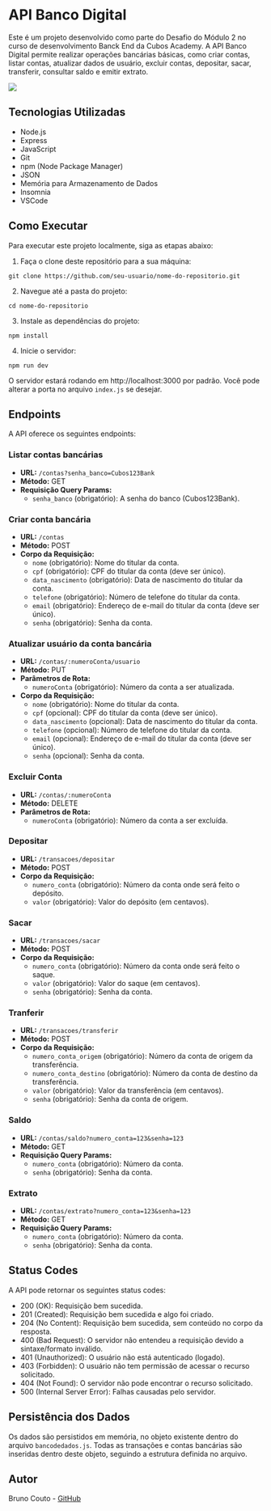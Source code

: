 # API Banco Digital

Este é um projeto desenvolvido como parte do Desafio do Módulo 2 no curso de desenvolvimento Banck End da Cubos Academy. A API Banco Digital permite realizar operações bancárias básicas, como criar contas, listar contas, atualizar dados de usuário, excluir contas, depositar, sacar, transferir, consultar saldo e emitir extrato.

[![](https://mermaid.ink/img/pako:eNqtVTtu3DAQvQrBigvYjcstAiReBwgQuJHdBNsMJDpLRCIFfgA7hg-TA-QCafdi4ZKUSI2ouEmxWs7M4xvO8I30SlvVcbqn3zWMJ_JwOEpCGgvaMvZFnn-3Qu12s49cX38gX4Xx61slLRgWDRItBLzVIuFYWEYUAn20DnrxE_SjcaCFYrOjCr97bnsnEmsyqsADH5UR3mTzCiEaaH00PFHkQYM0T1wLzfISF6ekcb03G-g7xWaTBBufehBW6Ltnq8EqFi2SzAC9_Mq-xtY4y6UV_nwNlyf4BLL17ZmdJHhJp0iIBJ7altWlHaBT6OZI8O3wMYK3vn86db5kdOcxS3HxRQ6Equ2c-LE-qqKJubJyvPv86wLOKatbtsmm9KXeVgK8dwPXailDMipN7s9_LpEdZogbNnimlLNelzqONeZgLm0JqeyamIPWs_YjY3RmthxCyIkljwQalshXhDMpAtU2zoJaDBYahNip0LQg8HIcUtNJB-kmeJwQNBiYojLNSbrLkS7lu0Zvscw6Kt8A7xR18x-qulm_d2JVy5dPUdQau0GxnvxCLa7lxiiW_t-ZvIT6x5QUiIrKiyhWbY7UpFeEt-6yPFu9M2X2uAzuz2JgzD8un016RX0pA4jOf2FfQ-OoPfGBH-neLzvQP470KN88DpxVzYts6f4JesOvqBs7sPwgwH-Zh9k7gvymlLetdvztL6Qotp4?type=png)](https://mermaid.live/edit#pako:eNqtVTtu3DAQvQrBigvYjcstAiReBwgQuJHdBNsMJDpLRCIFfgA7hg-TA-QCafdi4ZKUSI2ouEmxWs7M4xvO8I30SlvVcbqn3zWMJ_JwOEpCGgvaMvZFnn-3Qu12s49cX38gX4Xx61slLRgWDRItBLzVIuFYWEYUAn20DnrxE_SjcaCFYrOjCr97bnsnEmsyqsADH5UR3mTzCiEaaH00PFHkQYM0T1wLzfISF6ekcb03G-g7xWaTBBufehBW6Ltnq8EqFi2SzAC9_Mq-xtY4y6UV_nwNlyf4BLL17ZmdJHhJp0iIBJ7altWlHaBT6OZI8O3wMYK3vn86db5kdOcxS3HxRQ6Equ2c-LE-qqKJubJyvPv86wLOKatbtsmm9KXeVgK8dwPXailDMipN7s9_LpEdZogbNnimlLNelzqONeZgLm0JqeyamIPWs_YjY3RmthxCyIkljwQalshXhDMpAtU2zoJaDBYahNip0LQg8HIcUtNJB-kmeJwQNBiYojLNSbrLkS7lu0Zvscw6Kt8A7xR18x-qulm_d2JVy5dPUdQau0GxnvxCLa7lxiiW_t-ZvIT6x5QUiIrKiyhWbY7UpFeEt-6yPFu9M2X2uAzuz2JgzD8un016RX0pA4jOf2FfQ-OoPfGBH-neLzvQP470KN88DpxVzYts6f4JesOvqBs7sPwgwH-Zh9k7gvymlLetdvztL6Qotp4)

## Tecnologias Utilizadas

- Node.js
- Express
- JavaScript
- Git
- npm (Node Package Manager)
- JSON
- Memória para Armazenamento de Dados
- Insomnia
- VSCode

## Como Executar

Para executar este projeto localmente, siga as etapas abaixo:

1. Faça o clone deste repositório para a sua máquina:

```
git clone https://github.com/seu-usuario/nome-do-repositorio.git
```

2. Navegue até a pasta do projeto:

```
cd nome-do-repositorio
```

3. Instale as dependências do projeto:

```
npm install
```

4. Inicie o servidor:

```
npm run dev
```

O servidor estará rodando em http://localhost:3000 por padrão. Você pode alterar a porta no arquivo `index.js` se desejar.

## Endpoints

A API oferece os seguintes endpoints:

### Listar contas bancárias

- **URL:** `/contas?senha_banco=Cubos123Bank`
- **Método:** GET
- **Requisição Query Params:**
  - `senha_banco` (obrigatório): A senha do banco (Cubos123Bank).

### Criar conta bancária

- **URL:** `/contas`
- **Método:** POST
- **Corpo da Requisição:**
  - `nome` (obrigatório): Nome do titular da conta.
  - `cpf` (obrigatório): CPF do titular da conta (deve ser único).
  - `data_nascimento` (obrigatório): Data de nascimento do titular da conta.
  - `telefone` (obrigatório): Número de telefone do titular da conta.
  - `email` (obrigatório): Endereço de e-mail do titular da conta (deve ser único).
  - `senha` (obrigatório): Senha da conta.

### Atualizar usuário da conta bancária

- **URL:** `/contas/:numeroConta/usuario`
- **Método:** PUT
- **Parâmetros de Rota:**
  - `numeroConta` (obrigatório): Número da conta a ser atualizada.
- **Corpo da Requisição:**
  - `nome` (obrigatório): Nome do titular da conta.
  - `cpf` (opcional): CPF do titular da conta (deve ser único).
  - `data_nascimento` (opcional): Data de nascimento do titular da conta.
  - `telefone` (opcional): Número de telefone do titular da conta.
  - `email` (opcional): Endereço de e-mail do titular da conta (deve ser único).
  - `senha` (opcional): Senha da conta.

### Excluir Conta

- **URL:** `/contas/:numeroConta`
- **Método:** DELETE
- **Parâmetros de Rota:**
  - `numeroConta` (obrigatório): Número da conta a ser excluída.

### Depositar

- **URL:** `/transacoes/depositar`
- **Método:** POST
- **Corpo da Requisição:**
  - `numero_conta` (obrigatório): Número da conta onde será feito o depósito.
  - `valor` (obrigatório): Valor do depósito (em centavos).

### Sacar

- **URL:** `/transacoes/sacar`
- **Método:** POST
- **Corpo da Requisição:**
  - `numero_conta` (obrigatório): Número da conta onde será feito o saque.
  - `valor` (obrigatório): Valor do saque (em centavos).
  - `senha` (obrigatório): Senha da conta.

### Tranferir

- **URL:** `/transacoes/transferir`
- **Método:** POST
- **Corpo da Requisição:**
  - `numero_conta_origem` (obrigatório): Número da conta de origem da transferência.
  - `numero_conta_destino` (obrigatório): Número da conta de destino da transferência.
  - `valor` (obrigatório): Valor da transferência (em centavos).
  - `senha` (obrigatório): Senha da conta de origem.

### Saldo

- **URL:** `/contas/saldo?numero_conta=123&senha=123`
- **Método:** GET
- **Requisição Query Params:**
  - `numero_conta` (obrigatório): Número da conta.
  - `senha` (obrigatório): Senha da conta.

### Extrato

- **URL:** `/contas/extrato?numero_conta=123&senha=123`
- **Método:** GET
- **Requisição Query Params:**
  - `numero_conta` (obrigatório): Número da conta.
  - `senha` (obrigatório): Senha da conta.

## Status Codes

A API pode retornar os seguintes status codes:

- 200 (OK): Requisição bem sucedida.
- 201 (Created): Requisição bem sucedida e algo foi criado.
- 204 (No Content): Requisição bem sucedida, sem conteúdo no corpo da resposta.
- 400 (Bad Request): O servidor não entendeu a requisição devido a sintaxe/formato inválido.
- 401 (Unauthorized): O usuário não está autenticado (logado).
- 403 (Forbidden): O usuário não tem permissão de acessar o recurso solicitado.
- 404 (Not Found): O servidor não pode encontrar o recurso solicitado.
- 500 (Internal Server Error): Falhas causadas pelo servidor.

## Persistência dos Dados

Os dados são persistidos em memória, no objeto existente dentro do arquivo `bancodedados.js`. Todas as transações e contas bancárias são inseridas dentro deste objeto, seguindo a estrutura definida no arquivo.

## Autor

Bruno Couto - [GitHub](https://github.com/brunocouto/Api-Rest-de-Sistema-Banc-rio-)


